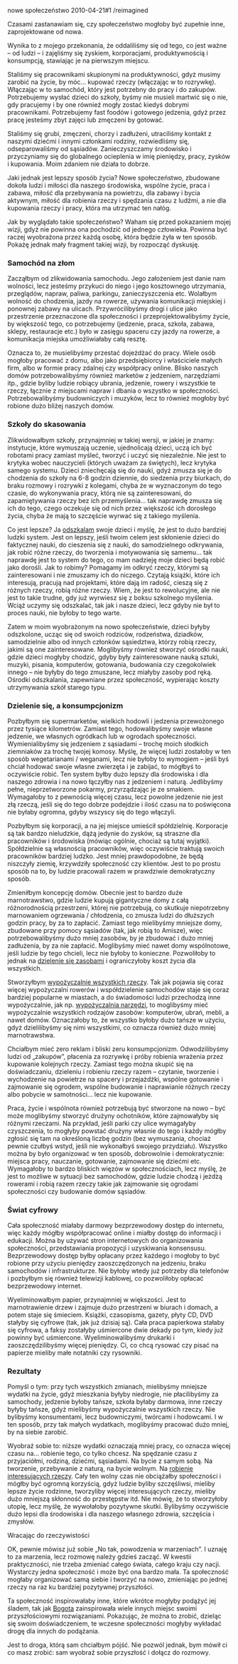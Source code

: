 nowe społeczeństwo
2010-04-21#1
/reimagined

Czasami zastanawiam się, czy społeczeństwo mogłoby być zupełnie inne, zaprojektowane od nowa.

Wynika to z mojego przekonania, że oddaliliśmy się od tego, co jest ważne &#8211; od ludzi &#8211; i zajęliśmy się zyskiem, korporacjami, produktywnością i konsumpcją, stawiając je na pierwszym miejscu.

Staliśmy się pracownikami skupionymi na produktywności, gdyż musimy zarobić na życie, by móc&#8230; kupować rzeczy (włączając w to rozrywkę). Włączając w to samochód, który jest potrzebny do pracy i do zakupów. Potrzebujemy wysłać dzieci do szkoły, byśmy nie musieli martwić się o nie, gdy pracujemy i by one również mogły zostać kiedyś dobrymi pracownikami. Potrzebujemy fast foodów i gotowego jedzenia, gdyż przez pracę jesteśmy zbyt zajęci lub zmęczeni by gotować.

Staliśmy się grubi, zmęczeni, chorzy i zadłużeni, utraciliśmy kontakt z naszymi dziećmi i innymi członkami rodziny, rozwiedliśmy się, odseparowaliśmy od sąsiadów. Zanieczyszczamy środowisko i przyczyniamy się do globalnego ocieplenia w imię pieniędzy, pracy, zysków i kupowania. Moim zdaniem nie działa to dobrze.

Jaki jednak jest lepszy sposób życia? Nowe społeczeństwo, zbudowane dokoła ludzi i miłości dla naszego środowiska, wspólne życie, praca i zabawa, miłość dla przebywania na powietrzu, dla zabawy i bycia aktywnym, miłość dla robienia rzeczy i spędzania czasu z ludźmi, a nie dla kupowania rzeczy i pracy, która ma utrzymać ten nałóg.

Jak by wyglądało takie społeczeństwo? Waham się przed pokazaniem mojej wizji, gdyż nie powinna ona pochodzić od jednego człowieka. Powinna być raczej wyobrażona przez każdą osobę, która będzie żyła w ten sposób. Pokażę jednak mały fragment takiej wizji, by rozpocząć dyskusję.

### Samochód na złom

Zacząłbym od zlikwidowania samochodu. Jego założeniem jest danie nam wolności, lecz jesteśmy przykuci do niego i jego kosztownego utrzymania, przeglądów, napraw, paliwa, parkingu, zanieczyszczenia etc. Wolałbym wolność do chodzenia, jazdy na rowerze, używania komunikacji miejskiej i ponownej zabawy na ulicach. Przywrócilibyśmy drogi i ulice jako przestrzenie przeznaczone dla społeczności i przeprojektowalibyśmy życie, by większość tego, co potrzebujemy (jedzenie, praca, szkoła, zabawa, sklepy, restauracje etc.) było w zasięgu spaceru czy jazdy na rowerze, a komunikacja miejska umożliwiałaby całą resztę.

Oznacza to, że musielibyśmy przestać dojeżdżać do pracy. Wiele osób mogłoby pracować z domu, albo jako przedsiębiorcy i właściciele małych firm, albo w formie pracy zdalnej czy współpracy online. Blisko naszych domów potrzebowalibyśmy również marketów z jedzeniem, narzędziami itp., gdzie byliby ludzie robiący ubrania, jedzenie, rowery i wszystkie te rzeczy, łącznie z miejscami napraw i dbania o wszystko w społeczności. Potrzebowalibyśmy budowniczych i muzyków, lecz to również mogłoby być robione dużo bliżej naszych domów.

### Szkoły do skasowania

Zlikwidowałbym szkoły, przynajmniej w takiej wersji, w jakiej je znamy: instytucje, które wymuszają uczenie, ujednolicają dzieci, uczą ich być robotami pracy zamiast myśleć, tworzyć i uczyć się niezależnie. Nie jest to krytyka wobec nauczycieli (których uważam za świętych), lecz krytyka samego systemu. Dzieci zniechęcają się do nauki, gdyż zmusza się je do chodzenia do szkoły na 6-8 godzin dziennie, do siedzenia przy biurkach, do braku rozmowy i rozrywki z kolegami, chyba że w wyznaczonym do tego czasie, do wykonywania pracy, którą nie są zainteresowani, do zapamiętywania rzeczy bez ich przemyślenia&#8230; tak naprawdę zmusza się ich do tego, czego oczekuje się od nich przez większość ich dorosłego życia, chyba że mają to szczęście wyrwać się z takiego myślenia.

Co jest lepsze? Ja [odszkalam](http://en.wikipedia.org/wiki/Unschooling) swoje dzieci i myślę, że jest to dużo bardziej ludzki system. Jest on lepszy, jeśli twoim celem jest skłonienie dzieci do faktycznej nauki, do cieszenia się z nauki, do samodzielnego odkrywania, jak robić różne rzeczy, do tworzenia i motywowania się samemu&#8230; tak naprawdę jest to system do tego, co mam nadzieję moje dzieci będą robić jako dorośli. Jak to robimy? Pomagamy im odkryć rzeczy, którymi są zainteresowani i nie zmuszamy ich do niczego. Czytają książki, które ich interesują, pracują nad projektami, które dają im radość, cieszą się z różnych rzeczy, robią różne rzeczy. Wiem, że jest to rewolucyjne, ale nie jest to takie trudne, gdy już wyrwiesz się z boksu szkolnego myślenia. Wciąż uczymy się odszkalać, tak jak i nasze dzieci, lecz gdyby nie był to proces nauki, nie byłoby to tego warte.

Zatem w moim wyobrażonym na nowo społeczeństwie, dzieci byłyby odszkolone, ucząc się od swoich rodziców, rodzeństwa, dziadków, samodzielnie albo od innych członków sąsiedztwa, którzy robią rzeczy, jakimi są one zainteresowane. Moglibyśmy również stworzyć ośrodki nauki, gdzie dzieci mogłyby chodzić, gdyby były zainteresowane nauką sztuki, muzyki, pisania, komputerów, gotowania, budowania czy czegokolwiek innego &#8211; nie byłyby do tego zmuszane, lecz miałyby zasoby pod ręką. Ośrodki odszkalania, zapewniane przez społeczność, wypierając koszty utrzymywania szkół starego typu.

### Dzielenie się, a konsumpcjonizm

Pozbyłbym się supermarketów, wielkich hodowli i jedzenia przewożonego przez tysiące kilometrów. Zamiast tego, hodowalibyśmy swoje własne jedzenie, we własnych ogródkach lub w ogrodach społeczności. Wymienialibyśmy się jedzeniem z sąsiadami &#8211; trochę moich słodkich ziemniaków za trochę twojej komosy. Myślę, że więcej ludzi zostałoby w ten sposób wegetarianami / weganami, lecz nie byłoby to wymogiem &#8211; jeśli byś chciał hodować swoje własne zwierzęta i je zabijać, to mógłbyś to oczywiście robić. Ten system byłby dużo lepszy dla środowiska i dla naszego zdrowia i na nowo łączyłby nas z jedzeniem i naturą. Jedlibyśmy pełne, nieprzetworzone pokarmy, przyrządzając je ze smakiem. Wymagałoby to z pewnością więcej czasu, lecz powolne jedzenie nie jest złą rzeczą, jeśli się do tego dobrze podejdzie i ilość czasu na to poświęcona nie byłaby ogromna, gdyby wszyscy się do tego włączyli.

Pozbyłbym się korporacji, a na jej miejsce umieścił spółdzielnię. Korporacje są tak bardzo nieludzkie, dążą jedynie do zysków, są straszne dla pracowników i środowiska (mówiąc ogólnie, chociaż są tutaj wyjątki). Spółdzielnie są własnością pracowników, więc oczywiście traktują swoich pracowników bardziej ludzko. Jest mniej prawdopodobne, że będą niszczyły ziemię, krzywdziły społeczność czy klientów. Jest to po prostu sposób na to, by ludzie pracowali razem w prawdziwie demokratyczny sposób.

Zmieniłbym koncepcję domów. Obecnie jest to bardzo duże marnotrawstwo,
gdzie ludzie kupują gigantyczne domy z całą różnorodnością przestrzeni,
której nie potrzebują, co skutkuje niepotrzebny marnowaniem ogrzewania /
chłodzenia, co zmusza ludzi do dłuższych godzin pracy, by za to
zapłacić. Zamiast tego mielibyśmy mniejsze domy, zbudowane przy pomocy
sąsiadów (tak, jak robią to Amisze), więc potrzebowalibyśmy dużo mniej
zasobów, by je zbudować i dużo mniej zadłużenia, by za nie zapłacić.
Moglibyśmy mieć nawet domy wspólnotowe, jeśli ludzie by tego chcieli,
lecz nie byłoby to konieczne. Pozwoliłoby to jednak na [dzielenie się
zasobami](http://shareable.net/) i ograniczyłoby koszt życia dla wszystkich.

Stworzyłbym [wypożyczalnie wszystkich rzeczy](/posiadanie-niczego). Tak
jak pojawia się coraz więcej wypożyczalni rowerów i współdzielenie
samochodów staje się coraz bardziej popularne w miastach, a do
świadomości ludzi przechodzą inne wypożyczalnie, jak np. [wypożyczalnia
narzędzi](http://shareable.net/blog/sharing-is-contagious), to moglibyśmy mieć wypożyczalnie wszystkich rodzajów zasobów: komputerów, ubrań, mebli, a nawet domów. Oznaczałoby to, że wszystko byłoby dużo tańsze w użyciu, gdyż dzielilibyśmy się nimi wszystkimi, co oznacza również dużo mniej marnotrawstwa.

Chciałbym mieć zero reklam i bliski zeru konsumpcjonizm. Odwodzilibyśmy ludzi od &#8222;zakupów&#8221;, płacenia za rozrywkę i próby robienia wrażenia przez kupowanie kolejnych rzeczy. Zamiast tego można skupić się na doświadczaniu, dzieleniu i robieniu rzeczy razem &#8211; czytanie, tworzenie i wychodzenie na powietrze na spacery i przejażdżki, wspólne gotowanie i zajmowanie się ogrodem, wspólne budowanie i naprawianie różnych rzeczy albo pobycie w samotności&#8230; lecz nie kupowanie.

Praca, życie i wspólnota również potrzebują być stworzone na nowo &#8211; być może moglibyśmy stworzyć drużyny ochotników, które zajmowałyby się różnymi rzeczami. Na przykład, jeśli parki czy ulice wymagałyby czyszczenia, to mogłyby powstać drużyny własnie do tego i każdy mógłby zgłosić się tam na określoną liczbę godzin (bez wymuszania, chociaż pewnie czułbyś wstyd, jeśli nie wykonałbyś swojego przydziału). Wszystko można by było organizować w ten sposób, dobrowolnie i demokratycznie: miejsca pracy, nauczanie, gotowanie, zajmowanie się dziećmi etc. Wymagałoby to bardzo bliskich więzów w społecznościach, lecz myślę, że jest to możliwe w sytuacji bez samochodów, gdzie ludzie chodzą i jeżdżą rowerami i robią razem rzeczy takie jak zajmowanie się ogrodami społeczności czy budowanie domów sąsiadów.

### Świat cyfrowy

Cała społeczność miałaby darmowy bezprzewodowy dostęp do internetu, więc każdy mógłby współpracować online i miałby dostęp do informacji i edukacji. Można by używać stron internetowych do organizowania społeczności, przedstawiania propozycji i uzyskiwania konsensusu. Bezprzewodowy dostęp byłby opłacany przez każdego i mogłoby to być robione przy użyciu pieniędzy zaoszczędzonych na jedzeniu, braku samochodów i infrastrukturze. Nie byłoby wtedy już potrzeby dla telefonów i pozbyłbym się również telewizji kablowej, co pozwoliłoby opłacać bezprzewodowy internet.

Wyeliminowałbym papier, przynajmniej w większości. Jest to marnotrawienie drzew i zajmuje dużo przestrzeni w biurach i domach, a potem staje się śmieciem. Książki, czasopisma, gazety, płyty CD, DVD stałyby się cyfrowe (tak, jak już dzisiaj są). Cała praca papierkowa stałaby się cyfrowa, a faksy zostałyby uśmiercone dwie dekady po tym, kiedy już powinny być uśmiercone. Wyeliminowalibyśmy drukarki i zaoszczędzilibyśmy więcej pieniędzy. Ci, co chcą rysować czy pisać na papierze mieliby małe notatniki czy rysowniki.

### Rezultaty

Pomyśl o tym: przy tych wszystkich zmianach, mielibyśmy mniejsze wydatki na życie, gdyż mieszkania byłyby niedrogie, nie płacilibyśmy za samochody, jedzenie byłoby tańsze, szkoła byłaby darmowa, inne rzeczy byłyby tańsze, gdyż mielibyśmy wypożyczalnie wszystkich rzeczy. Nie bylibyśmy konsumentami, lecz budowniczymi, twórcami i hodowcami. I w ten sposób, przy tak małych wydatkach, moglibyśmy pracować dużo mniej, by na siebie zarobić.

Wyobraź sobie to: niższe wydatki oznaczają mniej pracy, co oznacza
więcej czasu na&#8230; robienie tego, co tylko chcesz. Na spędzanie
czasu z przyjaciółmi, rodziną, dziećmi, sąsiadami. Na bycie z samym
sobą. Na tworzenie, przebywanie z naturą, na bycie wolnym. Na [robienie
interesujących rzeczy](http://zenhabits.net/do-interesting-things/). Cały ten wolny czas nie obciążałby społeczności i mógłby być ogromną korzyścią, gdyż ludzie byliby szczęśliwsi, mieliby lepsze życie rodzinne, tworzyliby więcej interesujących rzeczy, mieliby dużo mniejszą skłonność do przestępstw itd. Nie mówię, że to stworzyłoby utopię, lecz myślę, że wywołałoby pozytywne skutki. Bylibyśmy oczywiście dużo lepsi dla środowiska i dla naszego własnego zdrowia, szczęścia i zmysłów.

Wracając do rzeczywistości

OK, pewnie mówisz już sobie &#8222;No tak, powodzenia w marzeniach&#8221;. I uznaję to za marzenia, lecz rozmowę należy gdzieś zacząć. W kwestii praktyczności, nie trzeba zmieniać całego świata, całego kraju czy nacji. Wystarczy jedna społeczność i może być ona bardzo mała. Ta społeczność mogłaby organizować samą siebie i tworzyć na nowo, zmieniając po jednej rzeczy na raz ku bardziej pozytywnej przyszłości.

Ta społeczność inspirowałaby inne, które wkrótce mogłyby podążyć jej
śladem, tak jak
[Bogota](http://www.theglobeandmail.com/life/article766908.ece) zainspirowała wiele innych miejsc swoimi przyszłościowymi rozwiązaniami. Pokazując, że można to zrobić, dzieląc się swoim doświadczeniem, te wczesne społeczności mogłyby wykładać drogę dla innych do podążania.

Jest to droga, którą sam chciałbym pójść. Nie pozwól jednak, bym mówił ci co masz zrobić: sam wyobraź sobie przyszłość i dołącz do rozmowy.
